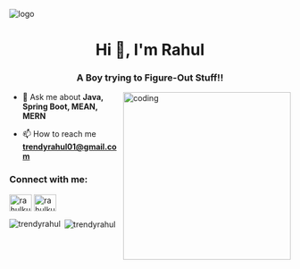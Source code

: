 ![logo](https://resumekraft.com/wp-content/uploads/2021/08/Information-Technology-linkedin-background-photo-1024x256.jpg)
<h1 align="center">Hi 👋, I'm Rahul</h1>
<h3 align="center">A Boy trying to Figure-Out Stuff!!</h3>

<img align="right" alt="coding" width="300" src="https://i.giphy.com/media/qgQUggAC3Pfv687qPC/giphy.webp">

- 💬 Ask me about **Java, Spring Boot, MEAN, MERN**

- 📫 How to reach me **trendyrahul01@gmail.com**

<h3 align="left">Connect with me:</h3>
<p align="left">
<a href="https://linkedin.com/in/rahulkumar989" target="blank"><img align="center" src="https://raw.githubusercontent.com/rahuldkjain/github-profile-readme-generator/master/src/images/icons/Social/linked-in-alt.svg" alt="rahulkumar989" height="30" width="40" /></a>
<a href="https://instagram.com/rahulkumar_989" target="blank"><img align="center" src="https://raw.githubusercontent.com/rahuldkjain/github-profile-readme-generator/master/src/images/icons/Social/instagram.svg" alt="rahulkumar_989" height="30" width="40" /></a>
</p>



<p><img align="left" src="https://github-readme-stats.vercel.app/api/top-langs?username=trendyrahul&show_icons=true&locale=en&layout=compact" alt="trendyrahul" /></p>

<p>&nbsp;<img align="center" src="https://github-readme-stats.vercel.app/api?username=trendyrahul&show_icons=true&locale=en" alt="trendyrahul" /></p>

